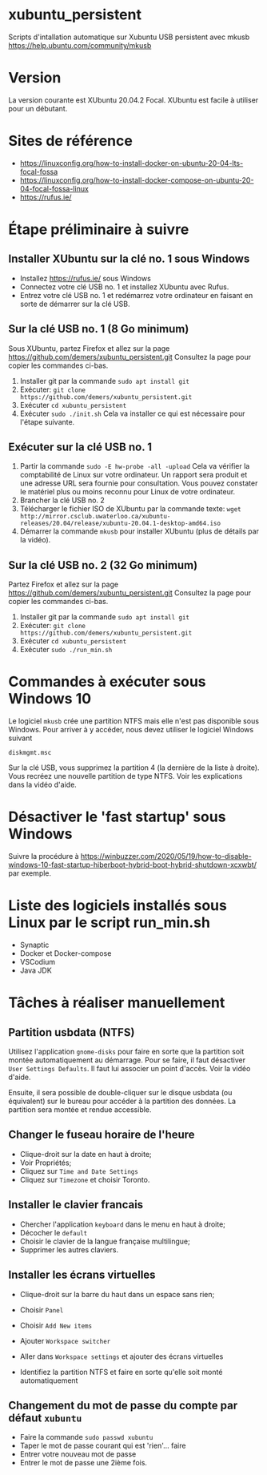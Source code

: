# xubuntu_persistent

Scripts d'intallation automatique sur Xubuntu USB persistent avec mkusb https://help.ubuntu.com/community/mkusb

# Version

La version courante est XUbuntu 20.04.2 Focal.  XUbuntu est facile à utiliser pour un débutant.

# Sites de référence

* https://linuxconfig.org/how-to-install-docker-on-ubuntu-20-04-lts-focal-fossa
* https://linuxconfig.org/how-to-install-docker-compose-on-ubuntu-20-04-focal-fossa-linux
* https://rufus.ie/

# Étape préliminaire à suivre

## Installer XUbuntu sur la clé no. 1 sous Windows

* Installez https://rufus.ie/ sous Windows
* Connectez votre clé USB no. 1 et installez XUbuntu avec Rufus.
* Entrez votre clé USB no. 1 et redémarrez votre ordinateur en faisant en sorte de démarrer sur la clé USB.

## Sur la clé USB no. 1 (8 Go minimum)

Sous XUbuntu, partez Firefox et allez sur la page https://github.com/demers/xubuntu_persistent.git  Consultez la page pour copier les commandes ci-bas.

1. Installer git par la commande `sudo apt install git`
2. Exécuter: `git clone https://github.com/demers/xubuntu_persistent.git`
3. Exécuter `cd xubuntu_persistent`
4. Exécuter `sudo ./init.sh`  Cela va installer ce qui est nécessaire pour l'étape suivante.

## Exécuter sur la clé USB no. 1

1. Partir la commande `sudo -E hw-probe -all -upload`  Cela va vérifier la comptabilité de Linux sur votre ordinateur.  Un rapport sera produit et une adresse URL sera fournie pour consultation.  Vous pouvez constater le matériel plus ou moins reconnu pour Linux de votre ordinateur.
2. Brancher la clé USB no. 2
3. Télécharger le fichier ISO de XUbuntu par la commande texte: `wget http://mirror.csclub.uwaterloo.ca/xubuntu-releases/20.04/release/xubuntu-20.04.1-desktop-amd64.iso`
4. Démarrer la commande `mkusb` pour installer XUbuntu (plus de détails par la vidéo).

## Sur la clé USB no. 2 (32 Go minimum)

Partez Firefox et allez sur la page https://github.com/demers/xubuntu_persistent.git  Consultez la page pour copier les commandes ci-bas.

1. Installer git par la commande `sudo apt install git`
2. Exécuter: `git clone https://github.com/demers/xubuntu_persistent.git`
3. Exécuter `cd xubuntu_persistent`
4. Exécuter `sudo ./run_min.sh`

# Commandes à exécuter sous Windows 10

Le logiciel `mkusb` crée une partition NTFS mais elle n'est pas disponible sous Windows.  Pour arriver à y accéder, nous devez utiliser le logiciel Windows suivant

```
diskmgmt.msc
```

Sur la clé USB, vous supprimez la partition 4 (la dernière de la liste à droite).  Vous recréez une nouvelle partition de type NTFS.  Voir les explications dans la vidéo d'aide.

# Désactiver le 'fast startup' sous Windows

Suivre la procédure à https://winbuzzer.com/2020/05/19/how-to-disable-windows-10-fast-startup-hiberboot-hybrid-boot-hybrid-shutdown-xcxwbt/ par exemple.

# Liste des logiciels installés sous Linux par le script run_min.sh

* Synaptic
* Docker et Docker-compose
* VSCodium
* Java JDK

# Tâches à réaliser manuellement

## Partition usbdata (NTFS)

Utilisez l'application `gnome-disks` pour faire en sorte que la partition soit
montée automatiquement au démarrage.  Pour se faire, il faut désactiver `User Settings Defaults`.  Il faut lui associer un point d'accès.
Voir la vidéo d'aide.

Ensuite, il sera possible de double-cliquer sur le disque usbdata (ou équivalent) sur le bureau pour accéder à la partition des données.  La partition sera montée et rendue accessible.

## Changer le fuseau horaire de l'heure

* Clique-droit sur la date en haut à droite;
* Voir Propriétés;
* Cliquez sur `Time and Date Settings`
* Cliquez sur `Timezone` et choisir Toronto.

## Installer le clavier francais

* Chercher l'application `keyboard` dans le menu en haut à droite;
* Décocher le `default`
* Choisir le clavier de la langue française multilingue;
* Supprimer les autres claviers.

## Installer les écrans virtuelles

* Clique-droit sur la barre du haut dans un espace sans rien;
* Choisir `Panel`
* Choisir `Add New items`
* Ajouter `Workspace switcher`
* Aller dans `Workspace settings` et ajouter des écrans virtuelles

* Identifiez la partition NTFS et faire en sorte qu'elle soit monté automatiquement

## Changement du mot de passe du compte par défaut `xubuntu`

* Faire la commande `sudo passwd xubuntu`
* Taper le mot de passe courant qui est 'rien'... faire <entrer>
* Entrer votre nouveau mot de passe
* Entrer le mot de passe une 2ième fois.

